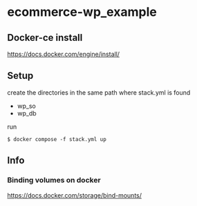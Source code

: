 # ecommerce-wp_example

## Docker-ce install
https://docs.docker.com/engine/install/


## Setup

create the directories in the same path where stack.yml is found
- wp_so
- wp_db

run
```
$ docker compose -f stack.yml up
```
## Info
### Binding volumes on docker
https://docs.docker.com/storage/bind-mounts/
